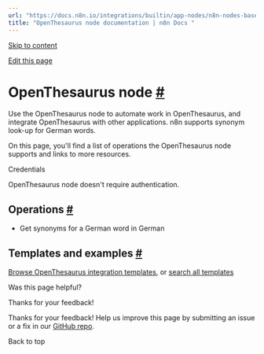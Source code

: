 ```yaml
---
url: "https://docs.n8n.io/integrations/builtin/app-nodes/n8n-nodes-base.openthesaurus/"
title: "OpenThesaurus node documentation | n8n Docs "
---
```


[Skip to content](https://docs.n8n.io/integrations/builtin/app-nodes/n8n-nodes-base.openthesaurus/#openthesaurus-node)

[Edit this page](https://github.com/n8n-io/n8n-docs/edit/main/docs/integrations/builtin/app-nodes/n8n-nodes-base.openthesaurus.md "Edit this page")

# OpenThesaurus node [\#](https://docs.n8n.io/integrations/builtin/app-nodes/n8n-nodes-base.openthesaurus/\#openthesaurus-node "Permanent link")

Use the OpenThesaurus node to automate work in OpenThesaurus, and integrate OpenThesaurus with other applications. n8n supports synonym look-up for German words.

On this page, you'll find a list of operations the OpenThesaurus node supports and links to more resources.

Credentials

OpenThesaurus node doesn't require authentication.

## Operations [\#](https://docs.n8n.io/integrations/builtin/app-nodes/n8n-nodes-base.openthesaurus/\#operations "Permanent link")

- Get synonyms for a German word in German

## Templates and examples [\#](https://docs.n8n.io/integrations/builtin/app-nodes/n8n-nodes-base.openthesaurus/\#templates-and-examples "Permanent link")

[Browse OpenThesaurus integration templates](https://n8n.io/integrations/openthesaurus/), or [search all templates](https://n8n.io/workflows/)

Was this page helpful?






Thanks for your feedback!






Thanks for your feedback! Help us improve this page by submitting an issue or a fix in our [GitHub repo](https://github.com/n8n-io/n8n-docs).


Back to top